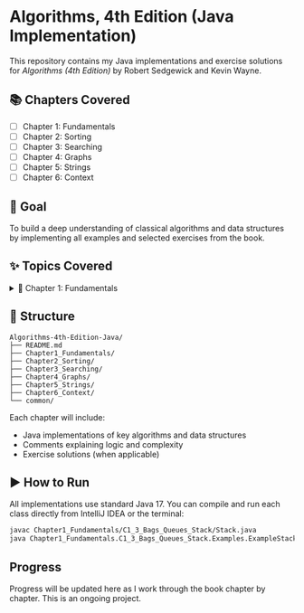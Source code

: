 # Algorithms, 4th Edition (Java Implementation)

This repository contains my Java implementations and exercise solutions for *Algorithms (4th Edition)* by Robert Sedgewick and Kevin Wayne.

## 📚 Chapters Covered

- [ ] Chapter 1: Fundamentals
- [ ] Chapter 2: Sorting
- [ ] Chapter 3: Searching
- [ ] Chapter 4: Graphs
- [ ] Chapter 5: Strings
- [ ] Chapter 6: Context

## 🧠 Goal

To build a deep understanding of classical algorithms and data structures by implementing all examples and selected exercises from the book.

## ✨ Topics Covered

<details>
<summary>📘 Chapter 1: Fundamentals</summary>

- Singly Linked List (insert, append, remove, search)  
  ↳ `Chapter1_Fundamentals/C1_3_Bags_Queues_Stack/LinkedList.java`
- Stack with push, pop, peek  
  ↳ `Chapter1_Fundamentals/C1_3_Bags_Queues_Stack/Stack.java`
- Queue with enqueue, dequeue, peek  
  ↳ `Chapter1_Fundamentals/C1_3_Bags_Queues_Stack/Queue.java`
- Rational number arithmetic (GCD, LCM, addition, subtraction)  
  ↳ `Chapter1_Fundamentals/C1_2/Exercises/C_1_16_Rational_Numbers/Rational.java`
- Circular string rotation detection  
  ↳ `Chapter1_Fundamentals/C1_2/Exercises/C_1_6_Circular_Rotation.java`
- Recursive binary search with call tracing  
  ↳ `Chapter1_Fundamentals/C1_1_Exercises/BinarySearchTrace.java`
- SmartDate with validation  
  ↳ `Chapter1_Fundamentals/C1_2/Exercises/C_1_11_SmartDate/SmartDate.java`

</details>

## 📁 Structure
```
Algorithms-4th-Edition-Java/
├── README.md
├── Chapter1_Fundamentals/
├── Chapter2_Sorting/
├── Chapter3_Searching/
├── Chapter4_Graphs/
├── Chapter5_Strings/
├── Chapter6_Context/
└── common/
```

Each chapter will include:
- Java implementations of key algorithms and data structures
- Comments explaining logic and complexity
- Exercise solutions (when applicable)

## ▶️ How to Run

All implementations use standard Java 17.
You can compile and run each class directly from IntelliJ IDEA or the terminal:

```bash
javac Chapter1_Fundamentals/C1_3_Bags_Queues_Stack/Stack.java
java Chapter1_Fundamentals.C1_3_Bags_Queues_Stack.Examples.ExampleStackClient
```

## Progress

Progress will be updated here as I work through the book chapter by chapter. This is an ongoing project.

